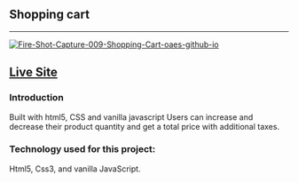 ## Shopping cart
---
<a href="https://ibb.co/1XZx89s"><img src="https://i.ibb.co/3F1HB0f/Fire-Shot-Capture-009-Shopping-Cart-oaes-github-io.jpg" alt="Fire-Shot-Capture-009-Shopping-Cart-oaes-github-io" border="0"></a>

[Live Site](https://oaes.github.io/shopping-cart/)
---
### Introduction
Built with html5, CSS and vanilla javascript
Users can increase and decrease their product quantity and get a total price with additional taxes.

### Technology used for this project:
Html5, Css3, and vanilla JavaScript. 
